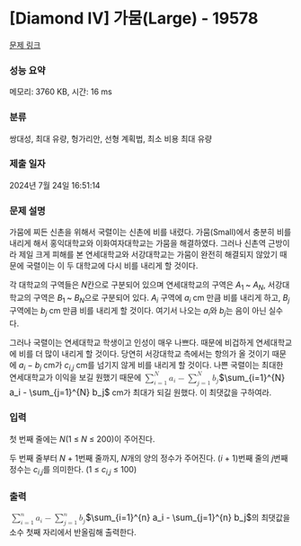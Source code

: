 # [Diamond IV] 가뭄(Large) - 19578 

[문제 링크](https://www.acmicpc.net/problem/19578) 

### 성능 요약

메모리: 3760 KB, 시간: 16 ms

### 분류

쌍대성, 최대 유량, 헝가리안, 선형 계획법, 최소 비용 최대 유량

### 제출 일자

2024년 7월 24일 16:51:14

### 문제 설명

<p>가뭄에 찌든 신촌을 위해서 국렬이는 신촌에 비를 내렸다. 가뭄(Small)에서 충분히 비를 내리게 해서 홍익대학교와 이화여자대학교는 가뭄을 해결하였다. 그러나 신촌역 근방이라 제일 크게 피해를 본 연세대학교와 서강대학교는 가뭄이 완전히 해결되지 않았기 때문에 국렬이는 이 두 대학교에 다시 비를 내리게 할 것이다.</p>

<p>각 대학교의 구역들은 <em>N</em>칸으로 구분되어 있으며 연세대학교의 구역은 <em>A</em><sub>1 </sub>~ <em>A<sub>N</sub></em>, 서강대학교의 구역은 <em>B</em><sub>1 </sub>~ <em>B<sub>N</sub></em>으로 구분되어 있다. <em>A<sub>i</sub></em> 구역에 <em>a<sub>i</sub></em> cm 만큼 비를 내리게 하고, <em>B<sub>j</sub></em> 구역에는 <em>b<sub>j</sub></em> cm 만큼 비를 내리게 할 것이다. 여기서 나오는 <em>a<sub>i</sub></em>와 <em>b<sub>j</sub></em>는 음이 아닌 실수다.</p>

<p>그러나 국렬이는 연세대학교 학생이고 인성이 매우 나쁘다. 때문에 비겁하게 연세대학교에 비를 더 많이 내리게 할 것이다. 당연히 서강대학교 측에서는 항의가 올 것이기 때문에 <em>a<sub>i</sub></em> − <em>b<sub>j</sub></em> cm가 <em>c</em><sub><em>i</em>,<em>j</em></sub> cm를 넘기지 않게 비를 내리게 할 것이다. 나쁜 국렬이는 최대한 연세대학교가 이익을 보길 원했기 때문에 <mjx-container class="MathJax" jax="CHTML" style="font-size: 109%; position: relative;"><mjx-math class="MJX-TEX" aria-hidden="true"><mjx-munderover limits="false"><mjx-mo class="mjx-sop"><mjx-c class="mjx-c2211 TEX-S1"></mjx-c></mjx-mo><mjx-script style="vertical-align: -0.285em; margin-left: 0px;"><mjx-texatom size="s" texclass="ORD"><mjx-mi class="mjx-i"><mjx-c class="mjx-c1D441 TEX-I"></mjx-c></mjx-mi></mjx-texatom><mjx-spacer style="margin-top: 0.291em;"></mjx-spacer><mjx-texatom size="s" texclass="ORD"><mjx-mi class="mjx-i"><mjx-c class="mjx-c1D456 TEX-I"></mjx-c></mjx-mi><mjx-mo class="mjx-n"><mjx-c class="mjx-c3D"></mjx-c></mjx-mo><mjx-mn class="mjx-n"><mjx-c class="mjx-c31"></mjx-c></mjx-mn></mjx-texatom></mjx-script></mjx-munderover><mjx-msub space="2"><mjx-mi class="mjx-i"><mjx-c class="mjx-c1D44E TEX-I"></mjx-c></mjx-mi><mjx-script style="vertical-align: -0.15em;"><mjx-mi class="mjx-i" size="s"><mjx-c class="mjx-c1D456 TEX-I"></mjx-c></mjx-mi></mjx-script></mjx-msub><mjx-mo class="mjx-n" space="3"><mjx-c class="mjx-c2212"></mjx-c></mjx-mo><mjx-munderover space="3" limits="false"><mjx-mo class="mjx-sop"><mjx-c class="mjx-c2211 TEX-S1"></mjx-c></mjx-mo><mjx-script style="vertical-align: -0.285em; margin-left: 0px;"><mjx-texatom size="s" texclass="ORD"><mjx-mi class="mjx-i"><mjx-c class="mjx-c1D441 TEX-I"></mjx-c></mjx-mi></mjx-texatom><mjx-spacer style="margin-top: 0.291em;"></mjx-spacer><mjx-texatom size="s" texclass="ORD"><mjx-mi class="mjx-i"><mjx-c class="mjx-c1D457 TEX-I"></mjx-c></mjx-mi><mjx-mo class="mjx-n"><mjx-c class="mjx-c3D"></mjx-c></mjx-mo><mjx-mn class="mjx-n"><mjx-c class="mjx-c31"></mjx-c></mjx-mn></mjx-texatom></mjx-script></mjx-munderover><mjx-msub space="2"><mjx-mi class="mjx-i"><mjx-c class="mjx-c1D44F TEX-I"></mjx-c></mjx-mi><mjx-script style="vertical-align: -0.15em;"><mjx-mi class="mjx-i" size="s"><mjx-c class="mjx-c1D457 TEX-I"></mjx-c></mjx-mi></mjx-script></mjx-msub></mjx-math><mjx-assistive-mml unselectable="on" display="inline"><math xmlns="http://www.w3.org/1998/Math/MathML"><munderover><mo data-mjx-texclass="OP">∑</mo><mrow data-mjx-texclass="ORD"><mi>i</mi><mo>=</mo><mn>1</mn></mrow><mrow data-mjx-texclass="ORD"><mi>N</mi></mrow></munderover><msub><mi>a</mi><mi>i</mi></msub><mo>−</mo><munderover><mo data-mjx-texclass="OP">∑</mo><mrow data-mjx-texclass="ORD"><mi>j</mi><mo>=</mo><mn>1</mn></mrow><mrow data-mjx-texclass="ORD"><mi>N</mi></mrow></munderover><msub><mi>b</mi><mi>j</mi></msub></math></mjx-assistive-mml><span aria-hidden="true" class="no-mathjax mjx-copytext">$\sum_{i=1}^{N} a_i - \sum_{j=1}^{N} b_j$</span></mjx-container> cm가 최대가 되길 원했다. 이 최댓값을 구하여라.</p>

### 입력 

 <p>첫 번째 줄에는 <em>N</em>(1 ≤ <em>N</em> ≤ 200)이 주어진다.</p>

<p>두 번째 줄부터 <em>N</em> + 1번째 줄까지, <em>N</em>개의 양의 정수가 주어진다. (<em>i</em> + 1)번째 줄의 <em>j</em>번째 정수는 <em>c</em><sub><em>i</em>,<em>j</em></sub>를 의미한다. (1 ≤ <em>c</em><sub><em>i</em>,<em>j</em></sub> ≤ 100)</p>

### 출력 

 <p><mjx-container class="MathJax" jax="CHTML" style="font-size: 109%; position: relative;"> <mjx-math class="MJX-TEX" aria-hidden="true"><mjx-munderover limits="false"><mjx-mo class="mjx-sop"><mjx-c class="mjx-c2211 TEX-S1"></mjx-c></mjx-mo><mjx-script style="vertical-align: -0.285em; margin-left: 0px;"><mjx-texatom size="s" texclass="ORD"><mjx-mi class="mjx-i"><mjx-c class="mjx-c1D45B TEX-I"></mjx-c></mjx-mi></mjx-texatom><mjx-spacer style="margin-top: 0.284em;"></mjx-spacer><mjx-texatom size="s" texclass="ORD"><mjx-mi class="mjx-i"><mjx-c class="mjx-c1D456 TEX-I"></mjx-c></mjx-mi><mjx-mo class="mjx-n"><mjx-c class="mjx-c3D"></mjx-c></mjx-mo><mjx-mn class="mjx-n"><mjx-c class="mjx-c31"></mjx-c></mjx-mn></mjx-texatom></mjx-script></mjx-munderover><mjx-msub space="2"><mjx-mi class="mjx-i"><mjx-c class="mjx-c1D44E TEX-I"></mjx-c></mjx-mi><mjx-script style="vertical-align: -0.15em;"><mjx-mi class="mjx-i" size="s"><mjx-c class="mjx-c1D456 TEX-I"></mjx-c></mjx-mi></mjx-script></mjx-msub><mjx-mo class="mjx-n" space="3"><mjx-c class="mjx-c2212"></mjx-c></mjx-mo><mjx-munderover space="3" limits="false"><mjx-mo class="mjx-sop"><mjx-c class="mjx-c2211 TEX-S1"></mjx-c></mjx-mo><mjx-script style="vertical-align: -0.285em; margin-left: 0px;"><mjx-texatom size="s" texclass="ORD"><mjx-mi class="mjx-i"><mjx-c class="mjx-c1D45B TEX-I"></mjx-c></mjx-mi></mjx-texatom><mjx-spacer style="margin-top: 0.284em;"></mjx-spacer><mjx-texatom size="s" texclass="ORD"><mjx-mi class="mjx-i"><mjx-c class="mjx-c1D457 TEX-I"></mjx-c></mjx-mi><mjx-mo class="mjx-n"><mjx-c class="mjx-c3D"></mjx-c></mjx-mo><mjx-mn class="mjx-n"><mjx-c class="mjx-c31"></mjx-c></mjx-mn></mjx-texatom></mjx-script></mjx-munderover><mjx-msub space="2"><mjx-mi class="mjx-i"><mjx-c class="mjx-c1D44F TEX-I"></mjx-c></mjx-mi><mjx-script style="vertical-align: -0.15em;"><mjx-mi class="mjx-i" size="s"><mjx-c class="mjx-c1D457 TEX-I"></mjx-c></mjx-mi></mjx-script></mjx-msub></mjx-math><mjx-assistive-mml unselectable="on" display="inline"><math xmlns="http://www.w3.org/1998/Math/MathML"><munderover><mo data-mjx-texclass="OP">∑</mo><mrow data-mjx-texclass="ORD"><mi>i</mi><mo>=</mo><mn>1</mn></mrow><mrow data-mjx-texclass="ORD"><mi>n</mi></mrow></munderover><msub><mi>a</mi><mi>i</mi></msub><mo>−</mo><munderover><mo data-mjx-texclass="OP">∑</mo><mrow data-mjx-texclass="ORD"><mi>j</mi><mo>=</mo><mn>1</mn></mrow><mrow data-mjx-texclass="ORD"><mi>n</mi></mrow></munderover><msub><mi>b</mi><mi>j</mi></msub></math></mjx-assistive-mml><span aria-hidden="true" class="no-mathjax mjx-copytext">$\sum_{i=1}^{n} a_i - \sum_{j=1}^{n} b_j$</span></mjx-container>의 최댓값을 소수 첫째 자리에서 반올림해 출력한다.</p>

